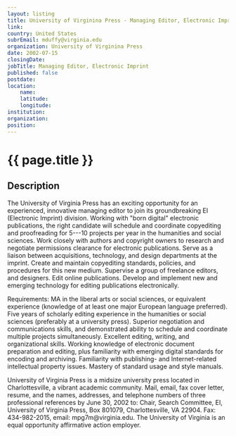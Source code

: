 ```yaml
---
layout: listing
title: University of Virginina Press - Managing Editor, Electronic Imprint
link:
country: United States
subrEmail: mduffy@virginia.edu
organization: University of Virginina Press 
date: 2002-07-15
closingDate: 
jobTitle: Managing Editor, Electronic Imprint
published: false
postdate:
location:
    name: 
    latitude: 
    longitude: 
institution: 
organization: 
position: 
--- 
```



# {{ page.title }}

## Description


<p>The University of Virginia Press has an exciting opportunity for an experienced, innovative managing editor to join its groundbreaking EI (Electronic Imprint) division.  Working with "born digital" electronic publications, the right candidate will schedule and coordinate copyediting and proofreading for 5---10 projects per year in the humanities and social sciences. Work closely with authors and copyright owners to research and negotiate permissions clearance for electronic publications. Serve as a liaison between acquisitions, technology, and design departments at the imprint. Create and maintain copyediting standards, policies, and procedures for this new medium. Supervise a group of freelance editors, and designers. Edit online publications. Develop and implement new and emerging technology for editing publications electronically.</p>  

<p>Requirements: MA in the liberal arts or social sciences, or equivalent experience (knowledge of at least one major European language preferred). Five years of scholarly editing experience in the humanities or social sciences (preferably at a university press).  Superior negotiation and communications skills, and demonstrated ability to schedule and coordinate multiple projects simultaneously.  Excellent editing, writing, and organizational skills.  Working knowledge of electronic document preparation and editing, plus familiarity with emerging digital standards for encoding and archiving. Familiarity with publishing- and Internet-related intellectual property issues. Mastery of standard usage and style manuals.</p>
<p>University of Virginia Press is a midsize university press located in Charlottesville, a vibrant academic community. Mail, email, fax cover letter, resume, and the names, addresses, and telephone numbers of three professional references by June 30, 2002 to: Chair, Search Committee, EI, University of Virginia Press, Box 801079, Charlottesville, VA 22904. Fax: 434-982-2015, email: mpg7m@virginia.edu.  The University of Virginia is an equal opportunity affirmative action employer.
</p>
